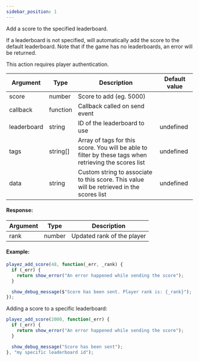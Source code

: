 ```yaml
---
sidebar_position: 1
---
```


Add a score to the specified leaderboard. 

If a leaderboard is not specified, will automatically add the score to the default leaderboard. Note that if the game has no leaderboards, an error will be returned.

This action requires player authentication.

| Argument | Type | Description | Default value
| --- | --- | --- | --- |
| score | number | Score to add (eg. 5000) |
| callback | function | Callback called on send event | 
| leaderboard | string | ID of the leaderboard to use | undefined |
| tags | string[] | Array of tags for this score. You will be able to filter by these tags when retrieving the scores list | undefined |
| data | string | Custom string to associate to this score. This value will be retrieved in the scores list | undefined |

#### Response:

| Argument | Type | Description |
| --- | --- | --- |
| rank | number | Updated rank of the player |

#### Example:

```js
playez_add_score(48, function(_err, _rank) {
  if (_err) {
    return show_error("An error happened while sending the score");
  }

  show_debug_message($"Score has been sent. Player rank is: {_rank}");
});
```

Adding a score to a specific leaderboard:

```js
playez_add_score(2000, function(_err) {
  if (_err) {
    return show_error("An error happened while sending the score");
  }

  show_debug_message("Score has been sent");
}, "my specific leaderboard id");
```
